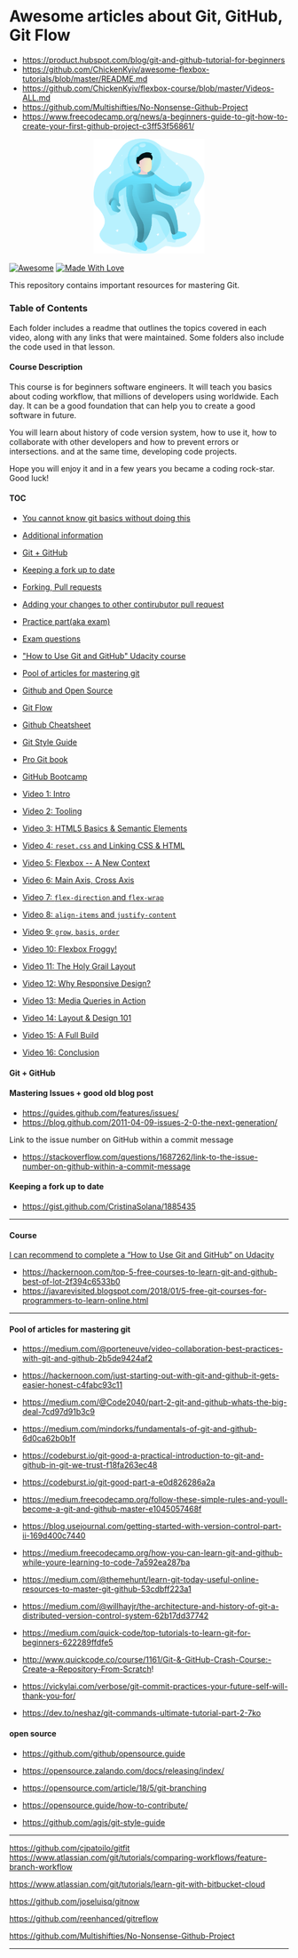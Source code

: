# Awesome articles about Git, GitHub, Git Flow  

- https://product.hubspot.com/blog/git-and-github-tutorial-for-beginners
- https://github.com/ChickenKyiv/awesome-flexbox-tutorials/blob/master/README.md
- https://github.com/ChickenKyiv/flexbox-course/blob/master/Videos-ALL.md
- https://github.com/Multishifties/No-Nonsense-Github-Project
- https://www.freecodecamp.org/news/a-beginners-guide-to-git-how-to-create-your-first-github-project-c3ff53f56861/

<p align="center"><img src="https://raw.githubusercontent.com/GroceriStar/creative/master/website-illustrations/astronaut.svg?sanitize=true" alt="astronaut" width="200" /></p>



[![Awesome](https://cdn.rawgit.com/sindresorhus/awesome/d7305f38d29fed78fa85652e3a63e154dd8e8829/media/badge.svg)](https://github.com/ChickenKyiv/awesome-git-article) [![Made With Love](https://img.shields.io/badge/Made%20With-Love-orange.svg)](https://github.com/ChickenKyiv/awesome-git-article)



This repository contains important resources for mastering Git.


### Table of Contents

Each folder includes a readme that outlines the topics covered in each video, along with any links that were maintained. Some folders also include the code used in that lesson.




#### Course Description
This course is for beginners software engineers. It will teach you basics about coding workflow, that millions of developers using worldwide. Each day. It can be a good foundation that can help you to create a good software in future.

You will learn about history of code version system, how to use it, how to collaborate with other developers and how to prevent errors or intersections. and at the same time, developing code projects.


Hope you will enjoy it and in a few years you became a coding rock-star. Good luck!

#### TOC



- [You cannot know git basics without doing this](./video-01)
- [Additional information](./video-02)
- [Git + GitHub](./video-03)
- [Keeping a fork up to date](./video-04)


- [Forking, Pull requests](./video-07)
- [Adding your changes to other contirubutor pull request](./video-08)
- [Practice part(aka exam)](./video-09)
- [Exam questions](./video-10)
- ["How to Use Git and GitHub" Udacity course](./video-11)
- [Pool of articles for mastering git](./video-12)
- [Github and Open Source](./video-13)
- [Git Flow](./video-14)

- [Github Cheatsheet](./video-15)
- [Git Style Guide](https://github.com/agis/git-style-guide)
- [Pro Git book](https://git-scm.com/book/en/v2)
- [GitHub Bootcamp](https://help.github.com/categories/bootcamp/)



- [Video 1: Intro](./video-01)
- [Video 2: Tooling](./video-02)
- [Video 3: HTML5 Basics & Semantic Elements](./video-03)
- [Video 4: `reset.css` and Linking CSS & HTML](./video-04)
- [Video 5: Flexbox -- A New Context](./video-05)
- [Video 6: Main Axis, Cross Axis](./video-06)
- [Video 7: `flex-direction` and `flex-wrap`](./video-07)
- [Video 8: `align-items` and `justify-content`](./video-08)
- [Video 9: `grow`, `basis`, `order`](./video-09)
- [Video 10: Flexbox Froggy!](./video-10)
- [Video 11: The Holy Grail Layout](./video-11)
- [Video 12: Why Responsive Design?](./video-12)
- [Video 13: Media Queries in Action](./video-13)
- [Video 14: Layout & Design 101](./video-14)
- [Video 15: A Full Build](./video-15)
- [Video 16: Conclusion](./video-16)




#### Git + GitHub


#### Mastering Issues + good old blog post
- https://guides.github.com/features/issues/
- https://blog.github.com/2011-04-09-issues-2-0-the-next-generation/

Link to the issue number on GitHub within a commit message
- https://stackoverflow.com/questions/1687262/link-to-the-issue-number-on-github-within-a-commit-message




#### Keeping a fork up to date
- https://gist.github.com/CristinaSolana/1885435






---
#### Course

[I can recommend to complete a “How to Use Git and GitHub” on Udacity](https://www.udacity.com/course/how-to-use-git-and-github--ud775)
- https://hackernoon.com/top-5-free-courses-to-learn-git-and-github-best-of-lot-2f394c6533b0
- https://javarevisited.blogspot.com/2018/01/5-free-git-courses-for-programmers-to-learn-online.html
---

#### Pool of articles for mastering git

- https://medium.com/@porteneuve/video-collaboration-best-practices-with-git-and-github-2b5de9424af2

- https://hackernoon.com/just-starting-out-with-git-and-github-it-gets-easier-honest-c4fabc93c11


- https://medium.com/@Code2040/part-2-git-and-github-whats-the-big-deal-7cd97d91b3c9


- https://medium.com/mindorks/fundamentals-of-git-and-github-6d0ca62b0b1f



- https://codeburst.io/git-good-a-practical-introduction-to-git-and-github-in-git-we-trust-f18fa263ec48


- https://codeburst.io/git-good-part-a-e0d826286a2a


- https://medium.freecodecamp.org/follow-these-simple-rules-and-youll-become-a-git-and-github-master-e1045057468f


- https://blog.usejournal.com/getting-started-with-version-control-part-ii-169d400c7440


- https://medium.freecodecamp.org/how-you-can-learn-git-and-github-while-youre-learning-to-code-7a592ea287ba




- https://medium.com/@themehunt/learn-git-today-useful-online-resources-to-master-git-github-53cdbff223a1




- https://medium.com/@willhayjr/the-architecture-and-history-of-git-a-distributed-version-control-system-62b17dd37742






- https://medium.com/quick-code/top-tutorials-to-learn-git-for-beginners-622289ffdfe5



- http://www.quickcode.co/course/1161/Git-&-GitHub-Crash-Course:-Create-a-Repository-From-Scratch!




- https://vickylai.com/verbose/git-commit-practices-your-future-self-will-thank-you-for/



- https://dev.to/neshaz/git-commands-ultimate-tutorial-part-2-7ko



#### open source
- https://github.com/github/opensource.guide
- https://opensource.zalando.com/docs/releasing/index/
- https://opensource.com/article/18/5/git-branching
- https://opensource.guide/how-to-contribute/



- https://github.com/agis/git-style-guide


----

https://github.com/cjpatoilo/gitfit
https://www.atlassian.com/git/tutorials/comparing-workflows/feature-branch-workflow


https://www.atlassian.com/git/tutorials/learn-git-with-bitbucket-cloud

https://github.com/joseluisq/gitnow

https://github.com/reenhanced/gitreflow

https://github.com/Multishifties/No-Nonsense-Github-Project



-----
